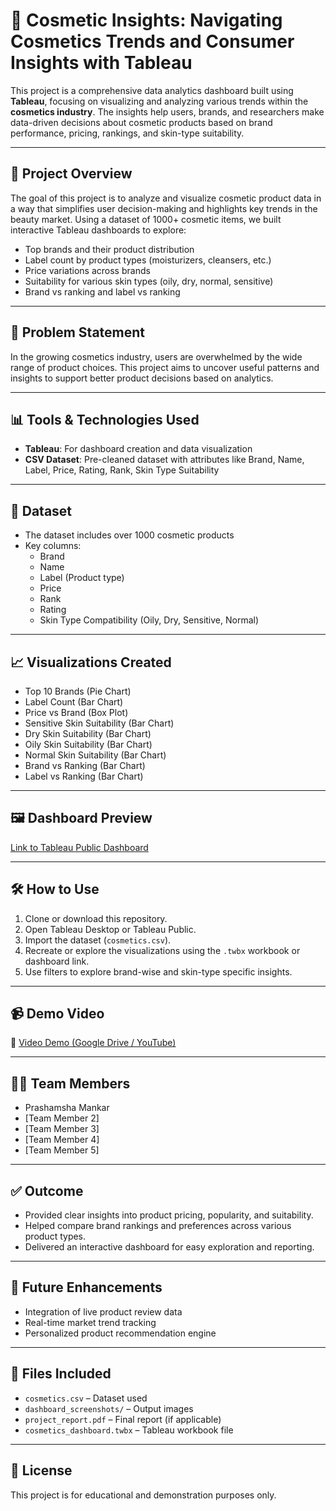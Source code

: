 
# 💄 Cosmetic Insights: Navigating Cosmetics Trends and Consumer Insights with Tableau

This project is a comprehensive data analytics dashboard built using **Tableau**, focusing on visualizing and analyzing various trends within the **cosmetics industry**. The insights help users, brands, and researchers make data-driven decisions about cosmetic products based on brand performance, pricing, rankings, and skin-type suitability.

---

## 📌 Project Overview

The goal of this project is to analyze and visualize cosmetic product data in a way that simplifies user decision-making and highlights key trends in the beauty market. Using a dataset of 1000+ cosmetic items, we built interactive Tableau dashboards to explore:

- Top brands and their product distribution
- Label count by product types (moisturizers, cleansers, etc.)
- Price variations across brands
- Suitability for various skin types (oily, dry, normal, sensitive)
- Brand vs ranking and label vs ranking

---

## 🧠 Problem Statement

In the growing cosmetics industry, users are overwhelmed by the wide range of product choices. This project aims to uncover useful patterns and insights to support better product decisions based on analytics.

---

## 📊 Tools & Technologies Used

- **Tableau**: For dashboard creation and data visualization
- **CSV Dataset**: Pre-cleaned dataset with attributes like Brand, Name, Label, Price, Rating, Rank, Skin Type Suitability

---

## 📁 Dataset

- The dataset includes over 1000 cosmetic products
- Key columns:
  - Brand
  - Name
  - Label (Product type)
  - Price
  - Rank
  - Rating
  - Skin Type Compatibility (Oily, Dry, Sensitive, Normal)

---

## 📈 Visualizations Created

- Top 10 Brands (Pie Chart)
- Label Count (Bar Chart)
- Price vs Brand (Box Plot)
- Sensitive Skin Suitability (Bar Chart)
- Dry Skin Suitability (Bar Chart)
- Oily Skin Suitability (Bar Chart)
- Normal Skin Suitability (Bar Chart)
- Brand vs Ranking (Bar Chart)
- Label vs Ranking (Bar Chart)

---

## 🖼️ Dashboard Preview

[Link to Tableau Public Dashboard](https://public.tableau.com/app/profile/prashamsha.mankar/viz/cosmeticsInsightDashboard/Dashboard1)

---

## 🛠️ How to Use

1. Clone or download this repository.
2. Open Tableau Desktop or Tableau Public.
3. Import the dataset (`cosmetics.csv`).
4. Recreate or explore the visualizations using the `.twbx` workbook or dashboard link.
5. Use filters to explore brand-wise and skin-type specific insights.

---

## 📹 Demo Video

🔗 [Video Demo (Google Drive / YouTube)](YOUR_LINK_HERE)

---

## 🧑‍💻 Team Members

- Prashamsha Mankar  
- [Team Member 2]  
- [Team Member 3]  
- [Team Member 4]  
- [Team Member 5]

---

## ✅ Outcome

- Provided clear insights into product pricing, popularity, and suitability.
- Helped compare brand rankings and preferences across various product types.
- Delivered an interactive dashboard for easy exploration and reporting.

---

## 📌 Future Enhancements

- Integration of live product review data
- Real-time market trend tracking
- Personalized product recommendation engine

---

## 📂 Files Included

- `cosmetics.csv` – Dataset used
- `dashboard_screenshots/` – Output images
- `project_report.pdf` – Final report (if applicable)
- `cosmetics_dashboard.twbx` – Tableau workbook file

---

## 📄 License

This project is for educational and demonstration purposes only.
